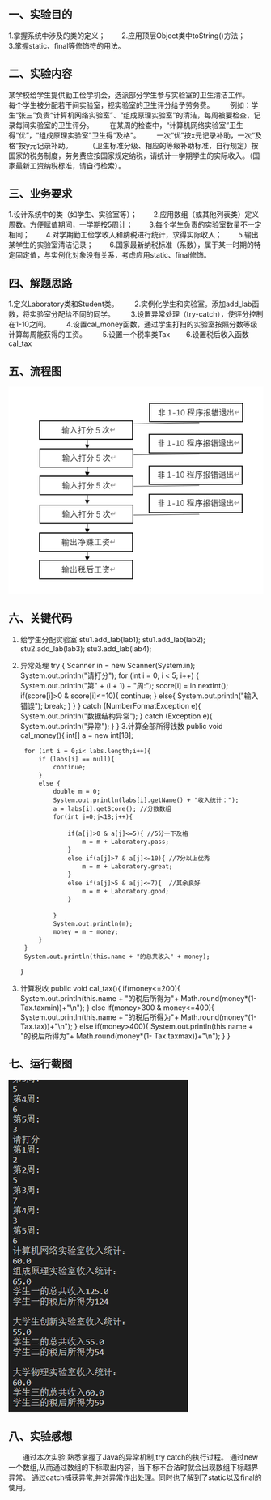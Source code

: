 ## 一、实验目的
1.掌握系统中涉及的类的定义；&emsp;&emsp;
2.应用顶层Object类中toString()方法；&emsp;&emsp;
3.掌握static、final等修饰符的用法。&emsp;&emsp;
## 二、实验内容
某学校给学生提供勤工俭学机会，选派部分学生参与实验室的卫生清洁工作。&emsp;&emsp;
每个学生被分配若干间实验室，视实验室的卫生评分给予劳务费。&emsp;&emsp;
例如：学生“张三”负责“计算机网络实验室”、“组成原理实验室”的清洁，每周被要检查，记录每间实验室的卫生评分。&emsp;&emsp;
在某周的检查中，“计算机网络实验室”卫生得“优”，“组成原理实验室”卫生得“及格”。&emsp;&emsp;
一次“优”按x元记录补助，一次“及格”按y元记录补助。&emsp;&emsp;
（卫生标准分级、相应的等级补助标准，自行规定）按国家的税务制度，劳务费应按国家规定纳税，请统计一学期学生的实际收入。（国家最新工资纳税标准，请自行检索）。&emsp;&emsp;
## 三、业务要求
1.设计系统中的类（如学生、实验室等）；&emsp;&emsp;
2.应用数组（或其他列表类）定义周数。方便赋值期间，一学期按5周计；&emsp;&emsp;
3.每个学生负责的实验室数量不一定相同；&emsp;&emsp;
4.对学期勤工俭学收入和纳税进行统计，求得实际收入；&emsp;&emsp;
5.输出某学生的实验室清洁记录；&emsp;&emsp;
6.国家最新纳税标准（系数），属于某一时期的特定固定值，与实例化对象没有关系，考虑应用static、final修饰。&emsp;&emsp;
## 四、解题思路
1.定义Laboratory类和Student类。&emsp;&emsp;
2.实例化学生和实验室。添加add_lab函数，将实验室分配给不同的同学。&emsp;&emsp;
3.设置异常处理（try-catch），使评分控制在1-10之间。&emsp;&emsp;
4.设置cal_money函数，通过学生打扫的实验室按照分数等级计算每周能获得的工资。&emsp;&emsp;
5.设置一个税率类Tax&emsp;&emsp;
6.设置税后收入函数cal_tax&emsp;&emsp;

## 五、流程图 
![](https://github.com/audience11/the_fourth_work/blob/main/%E6%B5%81%E7%A8%8B%E5%9B%BE.png)
## 六、关键代码
1. 给学生分配实验室
        stu1.add_lab(lab1);
        stu1.add_lab(lab2);
        stu2.add_lab(lab3);
        stu3.add_lab(lab4);
2. 异常处理
try {
            Scanner in = new Scanner(System.in);
            System.out.println("请打分");
            for (int i = 0; i < 5; i++) {
                System.out.println("第" + (i + 1) + "周:");
                score[i] = in.nextInt();
                if(score[i]>0 & score[i]<=10){
                    continue;
                }
                else{
                    System.out.println("输入错误");
                    break;
                }
            }
        }
        catch (NumberFormatException e){
            System.out.println("数据结构异常");
        }
        catch (Exception e){
            System.out.println("异常");
        }
    }
3.计算全部所得钱数
    public void cal_money(){
        int[] a = new int[18];

        for (int i = 0;i< labs.length;i++){
            if (labs[i] == null){
                continue;
            }
            else {
                double m = 0;
                System.out.println(labs[i].getName() + "收入统计：");
                a = labs[i].getScore(); //分数数组
                for(int j=0;j<18;j++){

                    if(a[j]>0 & a[j]<=5){ //5分一下及格
                        m = m + Laboratory.pass;
                    }
                    else if(a[j]>7 & a[j]<=10){ //7分以上优秀
                        m = m + Laboratory.great;
                    }
                    else if(a[j]>5 & a[j]<=7){  //其余良好
                        m = m + Laboratory.good;
                    }

                }
                System.out.println(m);
                money = m + money;
            }
        }
        System.out.println(this.name + "的总共收入" + money);
    }
4. 计算税收
    public void cal_tax(){
        if(money<=200){
            System.out.println(this.name + "的税后所得为"+ Math.round(money*(1- Tax.taxmin))+"\n");
        }
        else if(money>300 & money<=400){
            System.out.println(this.name + "的税后所得为"+ Math.round(money*(1- Tax.tax))+"\n");
        }
        else if(money>400){
            System.out.println(this.name + "的税后所得为"+ Math.round(money*(1- Tax.taxmax))+"\n");
        }
    }
## 七、运行截图
![](https://github.com/audience11/the_fourth_work/blob/main/%E8%BF%90%E8%A1%8C%E7%BB%93%E6%9E%9C.png)
## 八、实验感想
&emsp;&emsp;通过本次实验,熟悉掌握了Java的异常机制,try catch的执行过程。
通过new一个数组,从而通过数组的下标取出内容，当下标不合法时就会出现数组下标越界异常。
通过catch捕获异常,并对异常作出处理。同时也了解到了static以及final的使用。
